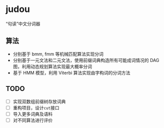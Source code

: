 # judou

“句读”中文分词器

## 算法
- 分别基于 bmm, fmm 等机械匹配算法实现分词
- 分别基于一元文法和二元文法，使用前缀词典构造所有可能成词情况的 DAG 图，利用动态规划算法实现最大概率分词
- 基于 HMM 模型，利用 Viterbi 算法实现由字构词的分词方法

## TODO
- [ ] 实现双数组前缀树存放词典
- [ ] 重构项目，设计`cut`接口
- [ ] 导入更多词典及语料
- [ ] 对不同算法进行评价
